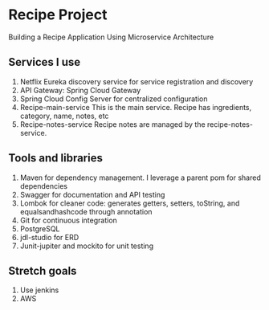 # Recipe Project

Building a Recipe Application Using Microservice Architecture
## Services I use
1. Netflix Eureka discovery service for service registration and discovery
2. API Gateway: Spring Cloud Gateway 
3. Spring Cloud Config Server for centralized configuration
4. Recipe-main-service
   This is the main service. Recipe has ingredients, category, name, notes, etc
5. Recipe-notes-service
   Recipe notes are managed by the recipe-notes-service.

## Tools and libraries
1. Maven for dependency management. I leverage a parent pom for shared dependencies
2. Swagger for documentation and API testing
3. Lombok for cleaner code: generates getters, setters, toString, and equalsandhashcode through annotation
4. Git for continuous integration 
6. PostgreSQL
7. jdl-studio for ERD
8. Junit-jupiter and mockito for unit testing

## Stretch goals
1. Use jenkins
2. AWS

